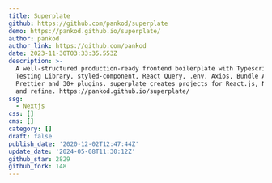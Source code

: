 ```yaml
---
title: Superplate
github: https://github.com/pankod/superplate
demo: https://pankod.github.io/superplate/
author: pankod
author_link: https://github.com/pankod
date: 2023-11-30T03:33:35.553Z
description: >-
  A well-structured production-ready frontend boilerplate with Typescript, React
  Testing Library, styled-component, React Query, .env, Axios, Bundle Analyzer,
  Prettier and 30+ plugins. superplate creates projects for React.js, Next.js,
  and refine. https://pankod.github.io/superplate/
ssg:
  - Nextjs
css: []
cms: []
category: []
draft: false
publish_date: '2020-12-02T12:47:44Z'
update_date: '2024-05-08T11:30:12Z'
github_star: 2829
github_fork: 148
---
```

